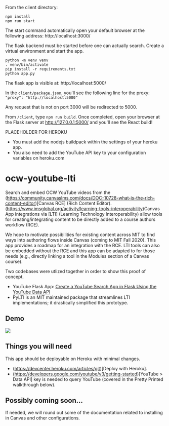 From the client directory:

```
npm install
npm run start
```

The start command automatically open your default browser at the following address: http://localhost:3000/

The flask backend must be started before one can actually search. Create a virtual environment and start the app.
```
python -m venv venv
. venv/bin/activate
pip install -r requirements.txt
python app.py
```

The flask app is visible at: http://localhost:5000/

In the `client/package.json`, you'll see the following line for the proxy: 
`"proxy": "http://localhost:5000"`

Any request that is not on port 3000 will be redirected to 5000. 

From `/client`, type `npm run build`. Once completed, open your browser at the Flask server at http://127.0.0.1:5000/ and you'll see the React build!

PLACEHOLDER FOR HEROKU
* You must add the nodejs buildpack within the settings of your heroku app.
* You also need to add the YouTube API key to your configuration variables on heroku.com

# ocw-youtube-lti
Search and embed OCW YouTube videos from the (https://community.canvaslms.com/docs/DOC-10728-what-is-the-rich-content-editor)[Canvas RCE] (Rich Content Editor). (https://www.imsglobal.org/activity/learning-tools-interoperability)Canvas App integrations via [LTI] (Learning Technology Interoperability) allow tools for creating/integrating content to be directly added to a course authors workflow (RCE). 

We hope to motivate possibilities for existing content across MIT to find ways into authoring flows inside Canvas (coming to MIT Fall 2020). This app provides a roadmap for an integration with the RCE. LTI tools can also be embedded without the RCE and this app can be adapted to for those needs (e.g., directly linking a tool in the Modules section of a Canvas course). 

Two codebases were utlized together in order to show this proof of concept. 
* YouTube Flask App: [Create a YouTube Search App in Flask Using the YouTube Data API](https://github.com/PrettyPrinted/youtube_video_code/tree/master/2019/07/28/Create%20a%20YouTube%20Search%20App%20in%20Flask%20Using%20the%20YouTube%20Data%20API)
* PyLTI is an MIT maintained package that streamlines LTI implementations; it drastically simplified this prototype.

## Demo
![](static/May27_OCW_YouTube_Canvas_low.gif)

## Things you will need
This app should be deployable on Heroku with minimal changes. 
* (https://devcenter.heroku.com/articles/git)[Deploy with Heroku].
* (https://developers.google.com/youtube/v3/getting-started)[YouTube > Data API] key is needed to query YouTube (covered in the Pretty Printed walkthrough below). 

## Possibly coming soon...
If needed, we will round out some of the documentation related to installing in Canvas and other configurations.

